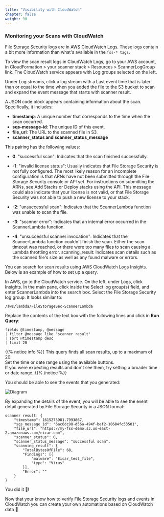```yaml
---
title: "Visibility with CloudWatch"
chapter: false
weight: 90
---
```


### Monitoring your Scans with CloudWatch

File Storage Security logs are in AWS CloudWatch Logs. These logs contain a bit more information than what's available in the ```fss-* tags```.

To view the scan result logs in CloudWatch Logs, go to your AWS account, in CloudFormation > your scanner stack > Resources > ScannerLogGroup link. The CloudWatch service appears with Log groups selected on the left.

Under Log streams, click a log stream with a Last event time that is later than or equal to the time when you added the file to the S3 bucket to scan and expand the event message that starts with scanner result.

A JSON code block appears containing information about the scan. Specifically, it includes:

* <b>timestamp</b>: A unique number that corresponds to the time when the scan occurred.
* <b>sqs-message-id</b>: The unique ID of this event.
* <b>file_url</b>: The URL to the scanned file in S3.
* <b>scanner_status and scanner_status_message</b>

This pairing has the following values:

* <b>0</b>:  "successful scan": Indicates that the scan finished successfully.

* <b>-1</b>: "invalid license status": Usually indicates that File Storage Security is not fully configured. The most likely reason for an incomplete configuration is that ARNs have not been submitted through the File Storage Security console or API yet. For instructions on submitting the ARNs, see Add Stacks or Deploy stacks using the API. This message could also indicate that your license is not valid, or that File Storage Security was not able to push a new license to your stack.

* <b>-2</b>: "unsuccessful scan": Indicates that the ScannerLambda function was unable to scan the file.

* <b>-3</b>: "scanner error": Indicates that an internal error occurred in the ScannerLambda function.

* <b>-4</b>: "unsuccessful scanner invocation": Indicates that the ScannerLambda function couldn't finish the scan. Either the scan timeout was reached, or there were too many files to scan causing a Lambda throttling error.
scanning_result: Indicates scan details such as the scanned file's size as well as any found malware or errors.

You can search for scan results using AWS CloudWatch Logs Insights. Below is an example of how to set up a query.

In AWS, go to the CloudWatch service.
On the left, under Logs, click Insights.
In the main pane, click inside the Select log group(s) field, and enter ScannerLambda into the search box. Select the File Storage Security log group. It looks similar to:

```
/aws/lambda/FileStorageSec-ScannerLambda
```

Replace the contents of the text box with the following lines and click in <b>Run Query</b>:

```
fields @timestamp, @message
| filter @message like "scanner result"
| sort @timestamp desc
| limit 20
```
{{% notice info %}}
This query finds all scan results, up to a maximum of 20.<br/>
Set the time or date range using the available buttons.<br/>
If you were expecting results and don't see them, try setting a broader time or date range.
{{% /notice %}}

You should be able to see the events that you generated:

![Diagram](/images/cw.png)

By expanding the details of the event, you will be able to see the event detail generated by File Storage Security in a JSON format:

```
scanner result: {
	"timestamp": 1615275981.7993867,
	"sqs_message_id": "6ac6dc98-d56a-494f-bef2-10684fc53501",
	"file_url": "https://my-fss-demo.s3.us-east-2.amazonaws.com/eicar.com",
	"scanner_status": 0,
	"scanner_status_message": "successful scan",
	"scanning_result": {
		"TotalBytesOfFile": 68,
		"Findings": [{
			"malware": "Eicar_test_file",
			"type": "Virus"
		}],
		"Error": ""
	}
}
```

You did it :tada:!

Now that your know how to verify File Storage Security logs and events in CloudWatch you can create your own automations based on CloudWatch data :rocket: